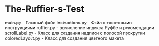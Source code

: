 # The-Ruffier-s-Test
main.py  -  Главный файл
instructions.py  -  Файл с текстовыми инструкциями
ruffier.py  -  вычисление индекса Руфбе и рекомендации
scrollLabel.py  -  Класс для создания надписи с полосой прокрутки
coloredLayout.py  -  Класс для создания цветного макета
